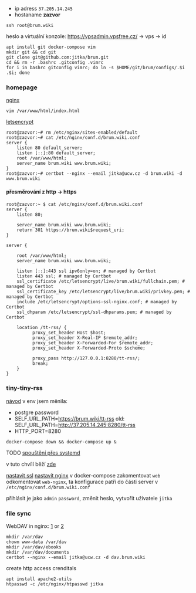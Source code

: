 * ip adress `37.205.14.245`
* hostaname **zazvor**
```
ssh root@brum.wiki
```
heslo a virtuální konzole:
https://vpsadmin.vpsfree.cz/ -> vps -> id 

```
apt install git docker-compose vim
mkdir git && cd git
git clone git@github.com:jitka/brum.git
cd && rm -r .bashrc .gitconfig .vimrc
for i in bashrc gitconfig vimrc; do ln -s $HOME/git/brum/configs/.$i .$i; done
```

### homepage

[nginx](https://www.digitalocean.com/community/tutorials/how-to-install-nginx-on-debian-10)
```
vim /var/www/html/index.html
```
[letsencrypt](https://www.nginx.com/blog/using-free-ssltls-certificates-from-lets-encrypt-with-nginx/)
```
root@zazvor:~# rm /etc/nginx/sites-enabled/default
root@zazvor:~# cat /etc/nginx/conf.d/brum.wiki.conf
server {
    listen 80 default_server;
    listen [::]:80 default_server;
    root /var/www/html;
    server_name brum.wiki www.brum.wiki;
}
root@zazvor:~# certbot --nginx --email jitka@ucw.cz -d brum.wiki -d www.brum.wiki
```
#### přesměrování z http -> https
```
root@zazvor:~ $ cat /etc/nginx/conf.d/brum.wiki.conf 
server {
    listen 80;

    server_name brum.wiki www.brum.wiki;
    return 301 https://brum.wiki$request_uri;
}

server {

    root /var/www/html;
    server_name brum.wiki www.brum.wiki;

    listen [::]:443 ssl ipv6only=on; # managed by Certbot
    listen 443 ssl; # managed by Certbot
    ssl_certificate /etc/letsencrypt/live/brum.wiki/fullchain.pem; # managed by Certbot
    ssl_certificate_key /etc/letsencrypt/live/brum.wiki/privkey.pem; # managed by Certbot
    include /etc/letsencrypt/options-ssl-nginx.conf; # managed by Certbot
    ssl_dhparam /etc/letsencrypt/ssl-dhparams.pem; # managed by Certbot

    location /tt-rss/ {
          proxy_set_header Host $host;
          proxy_set_header X-Real-IP $remote_addr;
          proxy_set_header X-Forwarded-For $remote_addr;
          proxy_set_header X-Forwarded-Proto $scheme;

          proxy_pass http://127.0.0.1:8280/tt-rss/;
          break;
    }
}
```

### tiny-tiny-rss
[návod](https://git.tt-rss.org/fox/ttrss-docker-compose/src/static-dockerhub/README.md)
v env jsem měnila:
* postgre password 
* SELF_URL_PATH=https://brum.wiki/tt-rss old: SELF_URL_PATH=http://37.205.14.245:8280/tt-rss
* HTTP_PORT=8280

```
docker-compose down && docker-compose up &
```
TODO [spouštění přes systemd](https://community.hetzner.com/tutorials/docker-compose-as-systemd-service)

v tuto chvílí běží [zde](http://37.205.14.245:8280/tt-rss/)

[nastavit ssl](https://git.tt-rss.org/fox/ttrss-docker-compose/wiki#using-ssl-with-letsencrypt)
[nastavit nginx](https://git.tt-rss.org/fox/ttrss-docker-compose/wiki#how-do-i-put-this-container-behind-a-reverse-proxy) v docker-compose zakomentovat `web` odkomentovat `web-nginx`, ta konfigurace patří do části server v `/etc/nginx/conf.d/brum.wiki.conf` 


přihlásit je jako `admin` `password`, změnit heslo, vytvořit uživatele `jitka`

### file sync
WebDAV in nginx: [1](https://opensource.ncsa.illinois.edu/confluence/display/ERGO/Creating+a+WebDAV+repository+server+with+NGINX) or 
[2](https://tn710617.github.io/buildAWebDavServerWithNginx/)
```
mkdir /var/dav
chown www-data /var/dav
mkdir /var/dav/ebooks
mkdir /var/dav/documents
certbot --nginx --email jitka@ucw.cz -d dav.brum.wiki
```
create http access crenditals
```
apt install apache2-utils
htpasswd -c /etc/nginx/htpasswd jitka
```
